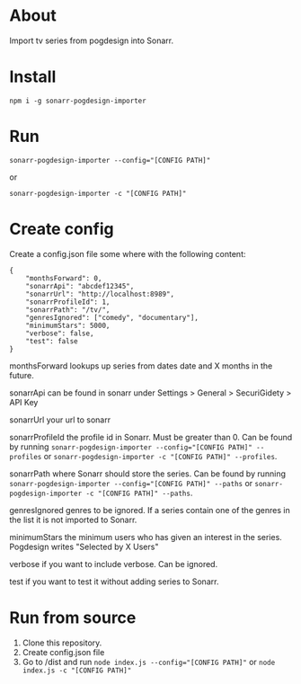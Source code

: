 About
====
Import tv series from pogdesign into Sonarr.

Install
=======
`npm i -g sonarr-pogdesign-importer`

Run
===
`sonarr-pogdesign-importer --config="[CONFIG PATH]"`

or

`sonarr-pogdesign-importer -c "[CONFIG PATH]"`

Create config
=============
Create a config.json file some where with the following content:
```
{
    "monthsForward": 0,
    "sonarrApi": "abcdef12345",
    "sonarrUrl": "http://localhost:8989",
    "sonarrProfileId": 1,
    "sonarrPath": "/tv/",
    "genresIgnored": ["comedy", "documentary"],
    "minimumStars": 5000,
    "verbose": false,
    "test": false
}
```

monthsForward lookups up series from dates date and X months in the future.

sonarrApi can be found in sonarr under Settings > General > SecuriGidety > API Key

sonarrUrl your url to sonarr

sonarrProfileId the profile id in Sonarr. Must be greater than 0. Can be found by running `sonarr-pogdesign-importer --config="[CONFIG PATH]" --profiles` or `sonarr-pogdesign-importer -c "[CONFIG PATH]" --profiles`.

sonarrPath where Sonarr should store the series. Can be found by running `sonarr-pogdesign-importer --config="[CONFIG PATH]" --paths` or `sonarr-pogdesign-importer -c "[CONFIG PATH]" --paths`.

genresIgnored genres to be ignored. If a series contain one of the genres in the list it is not imported to Sonarr.

minimumStars the minimum users who has given an interest in the series. Pogdesign writes "Selected by X Users"

verbose if you want to include verbose. Can be ignored.

test if you want to test it without adding series to Sonarr.

Run from source
===============
1. Clone this repository.
2. Create config.json file
3. Go to /dist and run `node index.js --config="[CONFIG PATH]"` or `node index.js -c "[CONFIG PATH]"`